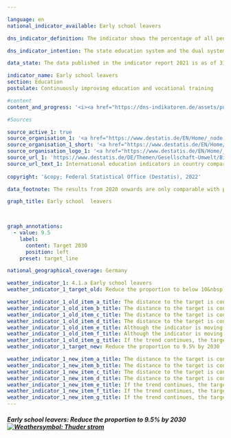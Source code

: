 ```yaml
---

language: en    
national_indicator_available: Early school leavers    

dns_indicator_definition: The indicator shows the percentage of all people in the 18 to 24 age group who neither possess a university entrance qualification, such as an Abitur or Fachhochschulreife (entrance qualification for universities of applied sciences), nor have completed a course of vocational training and who are not currently undergoing training or continuing education.    

dns_indicator_intention: The state education system and the dual system of vocational training are the cornerstones of a forward-looking qualifications regime for young people in Germany. The absence of educational and vocational training certificates implies an increased risk of poverty and hence a greater strain on social welfare systems. The target for 2030 is to lower the percentage of early school leavers to 9.5%.    

data_state: The data published in the indicator report 2021 is as of 31.12.2020. The data shown on the DNS-Online-Platform is updated regularly, so that more current data may be available online than published in the indicator report 2021.    

indicator_name: Early school leavers    
section: Education    
postulate: Continuously improving education and vocational training    

#content     
content_and_progress: '<i><a href="https://dns-indikatoren.de/assets/publications/reports/en/2021.pdf">Text from the Indicator Report 2021 </a></i><br>The term “early school leavers” does not refer to young “high-flyers” who achieve a school leaving certificate before the end of the normal period of schooling. Nor should the term be confused with school drop-outs. On the contrary, it refers to people between 18 and 24 years of age who neither possess a university entrance qualification, such as an Abitur or Fachhochschulreife, nor have completed a course of vocational training and who are not currently undergoing training or continuing education. This means that even those young people who, for example, have successfully completed lower secondary education at a Hauptschule or intermediate secondary education at a Realschule but are no longer in the education process are counted as early school leavers.<br>The data for this indicator originate from the microcensus, which is based on an annual sample survey covering 1% of the population. It cannot be elicited from the indicator when respondents last attended an educational establishment or what type of establishment it was. Additional information is provided by the annual school statistic, coordinated by the Länder that are published by the Federal Statistical Office.<br>In 2019, the indicator value was 10.3%. This corresponds to a total of 625,000 young people who had not successfully completed upper secondary school and who were not, or were no longer, undergoing education or training. The indicator value had risen slightly since 2014, when it was 9.5%, and so the trend had moved in the wrong direction. If the current trend were to continue, the target of 9.5% for 2030 would not be met.<br>As for gender-specific indicator rates, there were no systematic differences between men and women for the period between 1999 and 2005. Since 2006, the rate for women has been lower than that for men. The values in 2019, for instance, were 8.7% for women and 11.8% for men.<br>According to the school statistics, a total of some 53,000 young people, or 7% of the resident population in the relevant age group, left school in 2019 without a certificate of lower secondary education. Compared with 1999, this equates to a reduction by more than a third. By this measure too, the proportion remains markedly lower among young women (5.0%) than among young men (9.0%).<br>By contrast, 17.4% (132,429) of the resident population of the same age obtained a certificate of lower secondary education from a Hauptschule in 2019, 44.5% (337,578) obtained a certificate of intermediate secondary education, 32.1% (227,308) obtained a general university entrance qualification, and 0.1% (624) obtained a certificate qualifying them to enter a university of applied sciences. The period from 1999 to 2019 saw particularly significant changes for two types of certificate. One was the Hauptschule certificate of lower secondary education, the share of which fell by 8.7 percentage points, while the proportion of school leavers obtaining the general university entrance qualification rose by 7.4 percentage points (each figure relates to the population of the same age).'    

#Sources    

source_active_1: true
source_organisation_1: '<a href="https://www.destatis.de/EN/Home/_node.html">Federal Statistical Office</a>'
source_organisation_1_short: '<a href="https://www.destatis.de/EN/Home/_node.html">Federal Statistical Office</a>'
source_organisation_logo_1: '<a href="https://www.destatis.de/EN/Home/_node.html"><img src="https://dnsUpgradeEnvironment.github.io/dns-indicators/en/public/OrgImgDe/destatis.png" alt="Federal Statistical Office" title=" Click here to visit the homepage of the organizationFederal Statistical Office" style="height:60px; width:148px; border: transparent"/></a>'
source_url_1: 'https://www.destatis.de/DE/Themen/Gesellschaft-Umwelt/Bildung-Forschung-Kultur/Bildungsstand/_inhalt.html#sprg233662'
source_url_text_1: International education indicators in country comparison (only available in German)
    
copyright: '&copy; Federal Statistical Office (Destatis), 2022'    

data_footnote: The results from 2020 onwards are only comparable with previous years to a limited extent.    

graph_title: Early school  leavers    

    

graph_annotations:
  - value: 9.5
    label:
      content: Target 2030
      position: left
    preset: target_line        

national_geographical_coverage: Germany    

weather_indicator_1: 4.1.a Early school leavers
weather_indicator_1_target_old: Reduce the proportion to below 10&nbsp;% by 2020

weather_indicator_1_old_item_a_title: The distance to the target is constantly high or increases. Thus, the indicator does not develop in the desired direction.
weather_indicator_1_old_item_b_title: The distance to the target is constantly high or increases. Thus, the indicator does not develop in the desired direction.
weather_indicator_1_old_item_c_title: The distance to the target is constantly high or increases. Thus, the indicator does not develop in the desired direction.
weather_indicator_1_old_item_d_title: The distance to the target is constantly high or increases. Thus, the indicator does not develop in the desired direction.
weather_indicator_1_old_item_e_title: Although the indicator is moving in the desired direction toward the target, if the trend were to continue, the target would be missed in the target year by more than 20% of the difference between the target value and the current value.
weather_indicator_1_old_item_f_title: Although the indicator is moving in the desired direction toward the target, if the trend were to continue, the target would be missed in the target year by more than 20% of the difference between the target value and the current value.
weather_indicator_1_old_item_g_title: If the trend continues, the target value would be reached or missed by less than 5% of the difference between the target value and the current value.
weather_indicator_1_target_new: Reduce the proportion to 9.5% by 2030

weather_indicator_1_new_item_a_title: The distance to the target is constantly high or increases. Thus, the indicator does not develop in the desired direction.
weather_indicator_1_new_item_b_title: The distance to the target is constantly high or increases. Thus, the indicator does not develop in the desired direction.
weather_indicator_1_new_item_c_title: The distance to the target is constantly high or increases. Thus, the indicator does not develop in the desired direction.
weather_indicator_1_new_item_d_title: The distance to the target is constantly high or increases. Thus, the indicator does not develop in the desired direction.
weather_indicator_1_new_item_e_title: If the trend continues, the target value would be reached or missed by less than 5% of the difference between the target value and the current value.
weather_indicator_1_new_item_f_title: If the trend continues, the target value would be reached or missed by less than 5% of the difference between the target value and the current value.
weather_indicator_1_new_item_g_title: If the trend continues, the target value would be reached or missed by less than 5% of the difference between the target value and the current value.    
---
```



<div>
  <div class="my-header">
    <h5>Early school leavers: Reduce the proportion to 9.5% by 2030
      <a href="https://dnsUpgradeEnvironment.github.io/dns-indicators/en/status"><img src="https://g205sdgs.github.io/sdg-indicators/public/Wettersymbole/Blitz.png" title="The distance to the target is constantly high or increases. Thus, the indicator does not develop in the desired direction." alt="Weathersymbol: Thuder strom"/>
      </a>
    </h5>
  </div>
  <div class="my-header-note">
  </div>
</div>